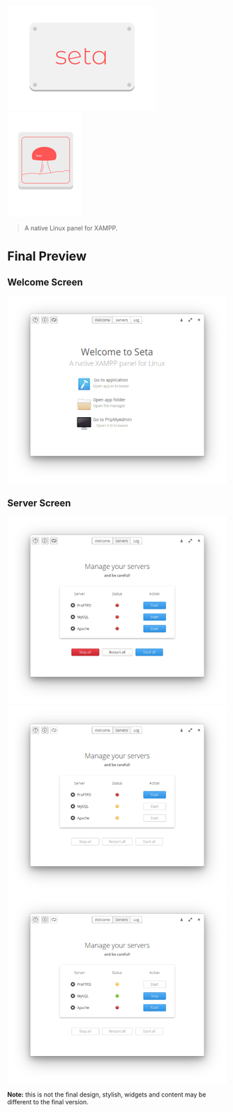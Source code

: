 ![Screenshot](https://github.com/JeysonFlores/seta/blob/main/rep-resources/seta_banner.png) ![Screenshot](https://github.com/JeysonFlores/seta/blob/main/rep-resources/seta_logo.png)

> A native Linux panel for XAMPP.

# Final Preview
<h2> Welcome Screen </h2>

![Screenshot](https://github.com/JeysonFlores/seta/blob/main/rep-resources/Final_Welcome.png)

<h2> Server Screen </h2>

![Screenshot](https://github.com/JeysonFlores/seta/blob/main/rep-resources/Final_Servers_1.png)
![Screenshot](https://github.com/JeysonFlores/seta/blob/main/rep-resources/Final_Servers_2.png)
![Screenshot](https://github.com/JeysonFlores/seta/blob/main/rep-resources/Final_Servers_3.png)

**Note:** this is not the final design, stylish, widgets and content may be different to the final version.
